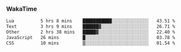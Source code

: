 ### WakaTime

<!--START_SECTION:waka-->

```txt
Lua          5 hrs 8 mins    ███████████░░░░░░░░░░░░░░   43.51 %
Text         3 hrs 9 mins    ██████▓░░░░░░░░░░░░░░░░░░   26.71 %
Other        2 hrs 38 mins   █████▓░░░░░░░░░░░░░░░░░░░   22.40 %
JavaScript   26 mins         █░░░░░░░░░░░░░░░░░░░░░░░░   03.78 %
CSS          10 mins         ▒░░░░░░░░░░░░░░░░░░░░░░░░   01.54 %
```

<!--END_SECTION:waka-->
